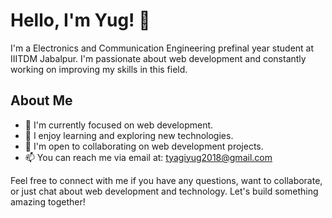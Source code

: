 # Hello, I'm Yug! 👋

I'm a Electronics and Communication Engineering prefinal year student at IIITDM Jabalpur. I'm passionate about web development and constantly working on improving my skills in this field.

## About Me

- 👀 I'm currently focused on web development.
- 🌱 I enjoy learning and exploring new technologies.
- 💞 I'm open to collaborating on web development projects.
- 📫 You can reach me via email at: [tyagiyug2018@gmail.com](mailto:tyagiyug2018@gmail.com)

Feel free to connect with me if you have any questions, want to collaborate, or just chat about web development and technology. Let's build something amazing together!
